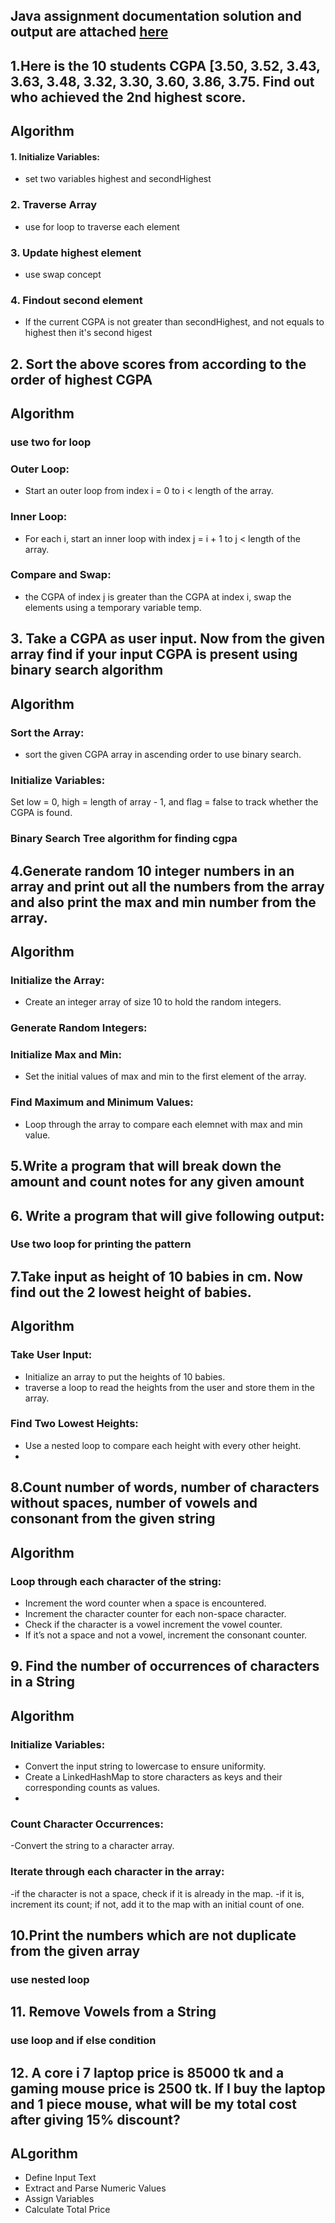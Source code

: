## Java assignment documentation solution and output are attached [here](https://docs.google.com/document/d/18AU7Mh84kV3OT-WRlhC1HPAu3S2ZsaELAQsHOA9CyOQ/edit?usp=sharing)
## 1.Here is the 10 students CGPA [3.50, 3.52, 3.43, 3.63, 3.48, 3.32, 3.30, 3.60, 3.86, 3.75. Find out who achieved the 2nd highest score.

## Algorithm 
#### 1. Initialize Variables:
- set two variables highest and secondHighest
### 2. Traverse Array
- use for loop to traverse each element
### 3. Update highest element
- use swap concept
### 4. Findout second element
- If the current CGPA is not greater than secondHighest, and not equals to highest then it's second higest
## 2. Sort the above scores from according to the order of highest CGPA 

## Algorithm
### use two for loop
 ### Outer Loop:
- Start an outer loop from index i = 0 to i < length of the array.
### Inner Loop:
- For each i, start an inner loop with index j = i + 1 to j < length of the array.
### Compare and Swap:
- the CGPA of index j is greater than the CGPA at index i, swap the elements using a temporary variable temp.
## 3. Take a CGPA as user input. Now from the given array find if your input CGPA is present using binary search algorithm 
## Algorithm 

### Sort the Array:
- sort the given CGPA array in ascending order to use binary search.
### Initialize Variables:
Set low = 0, high = length of array - 1, and flag = false to track whether the CGPA is found.
### Binary Search Tree algorithm for finding cgpa 

## 4.Generate random 10 integer numbers in an array and print out all the numbers from the array and also print the max and min number from the array.
## Algorithm
### Initialize the Array:
- Create an integer array of size 10 to hold the random integers.
### Generate Random Integers:
### Initialize Max and Min:
- Set the initial values of max and min to the first element of the array.
### Find Maximum and Minimum Values:
- Loop through the array to compare each elemnet with max and min value.

## 5.Write a program that will break down the amount and count notes for any given amount
## 6. Write a program that will give following output:   
### Use two loop for printing the pattern

## 7.Take input as height of 10 babies in cm. Now find out the 2 lowest height of babies. 
## Algorithm
### Take User Input:
- Initialize an array to put the heights of 10 babies.
- traverse a loop to read the heights from the user and store them in the array.
### Find Two Lowest Heights:
 - Use a nested loop to compare each height with every other height.
 - 
## 8.Count number of words, number of characters without spaces, number of vowels and consonant from the given string

## Algorithm
### Loop through each character of the string:
- Increment the word counter when a space is encountered.
- Increment the character counter for each non-space character.
- Check if the character is a vowel increment the vowel counter.
- If it’s not a space and not a vowel, increment the consonant counter.
  
## 9. Find the number of occurrences of characters in a String

## Algorithm
### Initialize Variables:
- Convert the input string to lowercase to ensure uniformity.
- Create a LinkedHashMap to store characters as keys and their corresponding counts as values.
- 
### Count Character Occurrences:
-Convert the string to a character array.
### Iterate through each character in the array:
-if the character is not a space, check if it is already in the map.
-if it is, increment its count; if not, add it to the map with an initial count of one.

## 10.Print the  numbers which are not duplicate from the given array
### use nested loop 
## 11. Remove Vowels from a String
### use loop and if else condition

## 12. A core i 7 laptop price is 85000 tk and a gaming mouse price is 2500 tk. If I buy the laptop and 1 piece mouse, what will be my total cost after giving 15% discount?

## ALgorithm
- Define Input Text
- Extract and Parse Numeric Values
- Assign Variables
- Calculate Total Price









     
